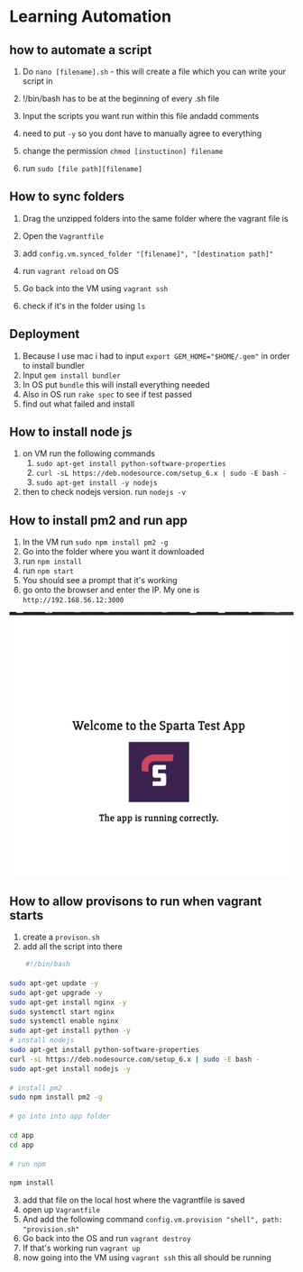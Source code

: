 # Learning Automation

## how to automate a script

1. Do `nano [filename].sh` - this will create a file which you can write your script in 
   
2. !/bin/bash has to be at the beginning of every .sh file

3.  Input the scripts you want run within this file andadd comments

4. need to put `-y` so you dont have to manually agree to everything

5. change the permission `chmod [instuctinon] filename`

6. run `sudo [file path][filename] `

## How to sync folders

1. Drag the unzipped folders into the same folder where the vagrant file is
   
2. Open the `Vagrantfile`

3. add `config.vm.synced_folder "[filename]", "[destination path]"`

4. run `vagrant reload` on OS

5. Go back into the VM using `vagrant ssh`

6. check if it's in the folder using `ls`

## Deployment

1. Because I use mac i had to input `export GEM_HOME="$HOME/.gem"` in order to install bundler
2. Input `gem install bundler`
3. In OS put `bundle` this will install everything needed
4. Also in OS run `rake spec` to see if test passed
5. find out what failed and install

## How to install node js

1. on VM run the following commands
   1.  `sudo apt-get install python-software-properties`
   2.  `curl -sL https://deb.nodesource.com/setup_6.x | sudo -E bash -`
   3.  `sudo apt-get install -y nodejs`
2. then to check nodejs version. run `nodejs -v`

## How to install pm2 and run app

1. In the VM run `sudo npm install pm2 -g`
2. Go into the folder where you want it downloaded
3. run `npm install`
4. run `npm start`
5. You should see a prompt that it's working
6. go onto the browser and enter the IP. My one is `http://192.168.56.12:3000`

![alt text](https://github.com/Subzy132/eng130-VMintro/blob/main/images/Screenshot%202022-10-19%20at%2014.30.26.png)

## How to allow provisons to run when vagrant starts

1. create a `provison.sh`
2. add all the script into there 
```bash
    #!/bin/bash

sudo apt-get update -y
sudo apt-get upgrade -y
sudo apt-get install nginx -y
sudo systemctl start nginx
sudo systemctl enable nginx
sudo apt-get install python -y
# install nodejs
sudo apt-get install python-software-properties
curl -sL https://deb.nodesource.com/setup_6.x | sudo -E bash -
sudo apt-get install nodejs -y

# install pm2
sudo npm install pm2 -g

# go into into app folder

cd app
cd app

# run npm

npm install

```

3. add that file on the local host where the vagrantfile is saved 
4. open up `Vagrantfile`
5. And add the following command `config.vm.provision "shell", path: "provision.sh"`
6. Go back into the OS and run `vagrant destroy`
7. If that's working run `vagrant up`
8. now going into the VM using `vagrant ssh` this all should be running